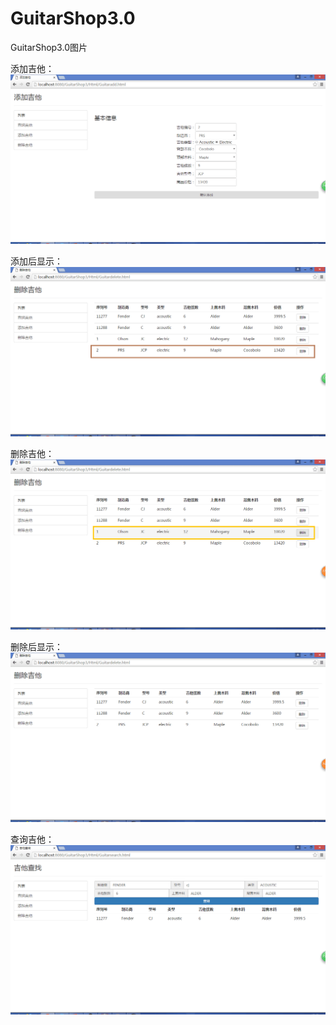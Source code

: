 # GuitarShop3.0
GuitarShop3.0图片


添加吉他：
![image](https://raw.githubusercontent.com/3337flower/GuitarShop3/master/img/3.1.png)


添加后显示：
![image](https://raw.githubusercontent.com/3337flower/GuitarShop3/master/img/3.2.png)

删除吉他：
![image](https://raw.githubusercontent.com/3337flower/GuitarShop3/master/img/3.3.png)


删除后显示：
![image](https://raw.githubusercontent.com/3337flower/GuitarShop3/master/img/3.4.png)



查询吉他：
![image](https://raw.githubusercontent.com/3337flower/GuitarShop3/master/img/3.5.png)
